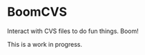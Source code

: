 BoomCVS
=================

Interact with CVS files to do fun things. Boom!

This is a work in progress. 

